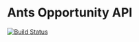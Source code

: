 # Ants Opportunity API
[![Build Status](https://travis-ci.org/antsbr/ants-opportunity-api.svg?branch=master)](https://travis-ci.org/antsbr/ants-opportunity-api) 
